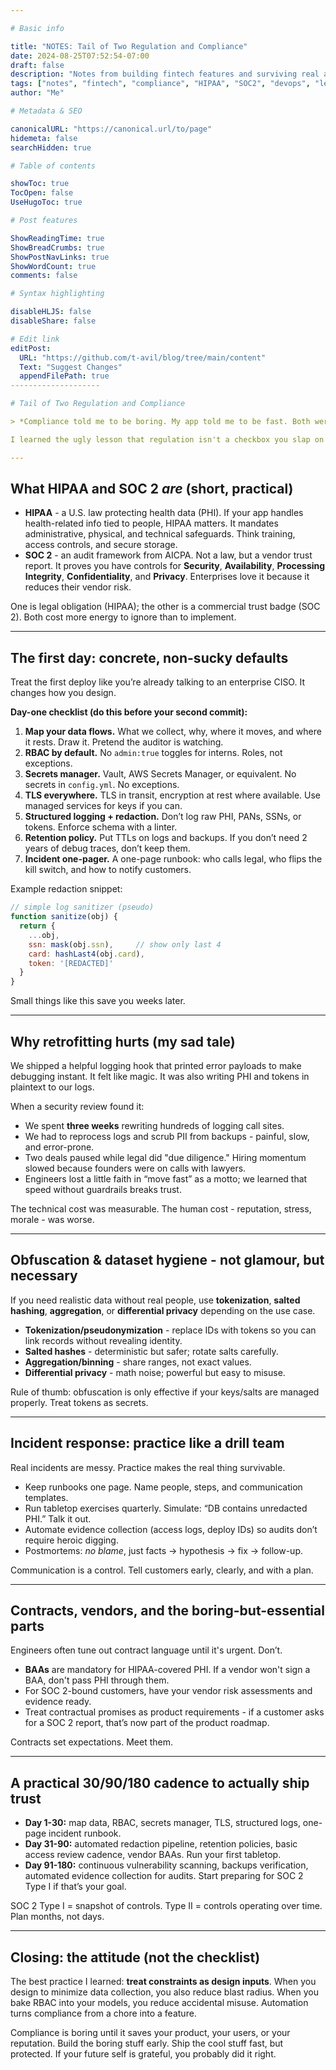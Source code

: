 ```yaml
---

# Basic info

title: "NOTES: Tail of Two Regulation and Compliance"
date: 2024-08-25T07:52:54-07:00
draft: false
description: "Notes from building fintech features and surviving real audits."
tags: ["notes", "fintech", "compliance", "HIPAA", "SOC2", "devops", "lessons"]
author: "Me"

# Metadata & SEO

canonicalURL: "https://canonical.url/to/page"
hidemeta: false
searchHidden: true

# Table of contents

showToc: true
TocOpen: false
UseHugoToc: true

# Post features

ShowReadingTime: true
ShowBreadCrumbs: true
ShowPostNavLinks: true
ShowWordCount: true
comments: false

# Syntax highlighting

disableHLJS: false
disableShare: false

# Edit link
editPost:
  URL: "https://github.com/t-avil/blog/tree/main/content"
  Text: "Suggest Changes"   
  appendFilePath: true      
--------------------

# Tail of Two Regulation and Compliance

> *Compliance told me to be boring. My app told me to be fast. Both were right.*

I learned the ugly lesson that regulation isn't a checkbox you slap on before launch - it’s the scaffolding you build around a product so it doesn't collapse under scale, lawyers, or reality. Below is one continuous train of thought from a college engineer who shipped features, survived a sweaty audit-ish week, and came out with practical habits you can adopt on day one.

---
```


## What HIPAA and SOC 2 *are* (short, practical)

* **HIPAA** - a U.S. law protecting health data (PHI). If your app handles health-related info tied to people, HIPAA matters. It mandates administrative, physical, and technical safeguards. Think training, access controls, and secure storage.
* **SOC 2** - an audit framework from AICPA. Not a law, but a vendor trust report. It proves you have controls for **Security**, **Availability**, **Processing Integrity**, **Confidentiality**, and **Privacy**. Enterprises love it because it reduces their vendor risk.

One is legal obligation (HIPAA); the other is a commercial trust badge (SOC 2). Both cost more energy to ignore than to implement.

---

## The first day: concrete, non-sucky defaults

Treat the first deploy like you’re already talking to an enterprise CISO. It changes how you design.

**Day-one checklist (do this before your second commit):**

1. **Map your data flows.** What we collect, why, where it moves, and where it rests. Draw it. Pretend the auditor is watching.
2. **RBAC by default.** No `admin:true` toggles for interns. Roles, not exceptions.
3. **Secrets manager.** Vault, AWS Secrets Manager, or equivalent. No secrets in `config.yml`. No exceptions.
4. **TLS everywhere.** TLS in transit, encryption at rest where available. Use managed services for keys if you can.
5. **Structured logging + redaction.** Don’t log raw PHI, PANs, SSNs, or tokens. Enforce schema with a linter.
6. **Retention policy.** Put TTLs on logs and backups. If you don’t need 2 years of debug traces, don’t keep them.
7. **Incident one-pager.** A one-page runbook: who calls legal, who flips the kill switch, and how to notify customers.

Example redaction snippet:

```js
// simple log sanitizer (pseudo)
function sanitize(obj) {
  return {
    ...obj,
    ssn: mask(obj.ssn),     // show only last 4
    card: hashLast4(obj.card),
    token: '[REDACTED]'
  }
}
```

Small things like this save you weeks later.

---

## Why retrofitting hurts (my sad tale)

We shipped a helpful logging hook that printed error payloads to make debugging instant. It felt like magic. It was also writing PHI and tokens in plaintext to our logs.

When a security review found it:

* We spent **three weeks** rewriting hundreds of logging call sites.
* We had to reprocess logs and scrub PII from backups - painful, slow, and error-prone.
* Two deals paused while legal did "due diligence." Hiring momentum slowed because founders were on calls with lawyers.
* Engineers lost a little faith in “move fast” as a motto; we learned that speed without guardrails breaks trust.

The technical cost was measurable. The human cost - reputation, stress, morale - was worse.

---

## Obfuscation & dataset hygiene - not glamour, but necessary

If you need realistic data without real people, use **tokenization**, **salted hashing**, **aggregation**, or **differential privacy** depending on the use case.

* **Tokenization/pseudonymization** - replace IDs with tokens so you can link records without revealing identity.
* **Salted hashes** - deterministic but safer; rotate salts carefully.
* **Aggregation/binning** - share ranges, not exact values.
* **Differential privacy** - math noise; powerful but easy to misuse.

Rule of thumb: obfuscation is only effective if your keys/salts are managed properly. Treat tokens as secrets.

---

## Incident response: practice like a drill team

Real incidents are messy. Practice makes the real thing survivable.

* Keep runbooks one page. Name people, steps, and communication templates.
* Run tabletop exercises quarterly. Simulate: “DB contains unredacted PHI.” Talk it out.
* Automate evidence collection (access logs, deploy IDs) so audits don’t require heroic digging.
* Postmortems: *no blame*, just facts → hypothesis → fix → follow-up.

Communication is a control. Tell customers early, clearly, and with a plan.

---

## Contracts, vendors, and the boring-but-essential parts

Engineers often tune out contract language until it's urgent. Don’t.

* **BAAs** are mandatory for HIPAA-covered PHI. If a vendor won't sign a BAA, don't pass PHI through them.
* For SOC 2-bound customers, have your vendor risk assessments and evidence ready.
* Treat contractual promises as product requirements - if a customer asks for a SOC 2 report, that’s now part of the product roadmap.

Contracts set expectations. Meet them.

---

## A practical 30/90/180 cadence to actually ship trust

* **Day 1-30:** map data, RBAC, secrets manager, TLS, structured logs, one-page incident runbook.
* **Day 31-90:** automated redaction pipeline, retention policies, basic access review cadence, vendor BAAs. Run your first tabletop.
* **Day 91-180:** continuous vulnerability scanning, backups verification, automated evidence collection for audits. Start preparing for SOC 2 Type I if that’s your goal.

SOC 2 Type I = snapshot of controls. Type II = controls operating over time. Plan months, not days.

---

## Closing: the attitude (not the checklist)

The best practice I learned: **treat constraints as design inputs**. When you design to minimize data collection, you also reduce blast radius. When you bake RBAC into your models, you reduce accidental misuse. Automation turns compliance from a chore into a feature.

Compliance is boring until it saves your product, your users, or your reputation. Build the boring stuff early. Ship the cool stuff fast, but protected. If your future self is grateful, you probably did it right.

